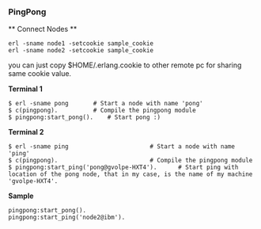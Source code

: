 
### PingPong

** Connect Nodes **

```
erl -sname node1 -setcookie sample_cookie
erl -sname node2 -setcookie sample_cookie
```

you can just copy $HOME/.erlang.cookie to other remote pc for sharing same cookie value.


**Terminal 1**

```
$ erl -sname pong		# Start a node with name 'pong'
$ c(pingpong). 			# Compile the pingpong module
$ pingpong:start_pong().	# Start pong :)
```

**Terminal 2**

```
$ erl -sname ping           			# Start a node with name 'ping'
$ c(pingpong).                   		# Compile the pingpong module
$ pingpong:start_ping('pong@gvolpe-HXT4').      # Start ping with location of the pong node, that in my case, is the name of my machine 'gvolpe-HXT4'.
```

**Sample**

```
pingpong:start_pong().
pingpong:start_ping('node2@ibm').
```
